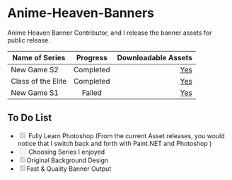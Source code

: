 # Anime-Heaven-Banners
Anime Heaven Banner Contributor, and I release the banner assets for public release.

| Name of Series | Progress| Downloadable Assets|
| -------------- |:-------:| ------------------:|
| New Game S2    | Completed| [Yes](https://github.com/1DavidCarbon/Anime-Heaven-Banners/releases/tag/New-Game-S2)|
| Class of the Elite| Completed| [Yes](https://github.com/1DavidCarbon/Anime-Heaven-Banners/releases/tag/Class-of-the-Elite)|
| New Game S1  | Failed| [Yes](https://github.com/1DavidCarbon/Anime-Heaven-Banners/releases/tag/New-Game-S1)|


<h2> To Do List </h2>
<ul class="contains-task-list">
<li class="task-list-item"><input id="" disabled="" class="task-list-item-checkbox" checked="" type="checkbox"> Fully Learn Photoshop (From the current Asset releases, you would notice that I switch back and forth with Paint.NET and Photoshop
)</li>
<li class="task-list-item"><input id="" disabled="" class="task-list-item-checkbox" type="checkbox"> Choosing Series I enjoyed</li>
<li class="task-list-item"><input id="" disabled="" class="task-list-item-checkbox" checked="" type="checkbox">Original Background Design </li>
<li class="task-list-item"><input id="" disabled="" class="task-list-item-checkbox" checked="" type="checkbox">Fast & Quality Banner Output</li>
</ul>
